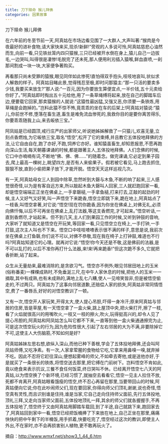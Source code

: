 ```yaml
---
title: 刀下赎命 猴儿拜佛
categories: 因果故事
---
```


	   
刀下赎命 猴儿拜佛

在六年前的冬至节前一天,阿真姑在市场边看见围了一大群人,大声叫著:“猴肉是今夜最好的进补食物,请大家快来买,现杀!新鲜!”旁观的人多说可怜,阿真姑慈悲心油然而生,向前一看,只见铁丝笼内四只猿猴,三只已经被开水倒在身上,猿儿自己一边拔毛,一边哭叫,叫得很是凄惨!毛脱完了还未死,那人便用利刃插入猿喉,鲜血直喷,一刹那间割成一块一块,大家便争著购买。

再看那只尚未受罪的猿猴,眼见同伴如此惨死!直怕得双手抱头,吱吱地哀叫,状似求人解救的样子。阿真姑目睹此景,觉得残忍至极,即时问那猿主:“那一只活的要卖多少钱,我要买来放生?”那人说:“一百元,因为你要放生算便宜点,一半价钱,五十元卖给你好了。”阿真姑即时掏出五十元给他,用了一条草绳缚将起来,放在自己的脚踏车后边,便要载它回家,那卖猿猴的人就说:“这猿性最凶猛,又强又恶,你须要一条铁炼,用草绳是会跑掉的。”岂料此猿不惊不怖,竟乖乖的坐在车的后架上!阿真姑对猿说:“猿儿,你前世不修,堕落在畜生道,畜生是难免流血惨死的,我救你目的是要你离苦得乐,你要乖乖随我上山,来去皈依三宝。”

阿凤姑是已经圆顶,戒行庄严的出家师父,听说她姊姊解救了一只猿儿,欢喜无量,立刻点香燃烛,为它皈依三宝,取名“悟空”,松开了它的束缚,并且教它五体投地拜佛的方法,让它自由自在,跑了亦好,不跑,饲养它亦好。谁知猿虽畜生,却知恩报恩,不愿再跑向深山生活,每天朝暮课诵的时候,都是跟著主人,五体投地拜佛。人们念佛的时候,它口中亦喃喃有词,不断地“佛、佛、佛……”的随着念。做完课诵,它必定到果子园去,爬上最高一棵树上,眺望四方,是否有人来偷果子。假若被它看见,马上跑去抓住,狠狠不放,直到小偷把果子放下,才能开脱。悟空天天这样巡视几次。

有一天,阿真姑母女三人到园中除草,忽然听到大磬与木鱼,不断的响了起来,三人感觉很奇怪,以为是有客自远方来,所以敲起木鱼大磬叫人回家,三人就赶跑回家一看,却是悟空端端正正坐在佛桌上,一手拿磬槌,一手拿鱼槌,打来打去,正敲的起劲的时候,主人又好气又好笑,叫一声悟空下来跪香,悟空立即跳下来,跪在地上,阿真姑点了一枝香,叫悟空拿著,对它说:“悟空!现在罚你跪香,因为你坐在佛桌上,对佛无礼,必须向佛忏悔,以后不可再坐在佛桌上,乱打法器,等这支香燃完,才可起来。”悟空听话,一直到香燃尽,才站起来。但不到几天,主人们到果园工作的时候,又听到钟鼓的音响,大家听了就知道又是悟空在开玩笑,等回家一看,只见悟空立在椅上,一手打钟,一手打鼓,这次主人叫也不下来。悟空口中吱吱喳喳表示很不满的样子,意思是说,我前次坐在佛桌上打鱼磬,你们说不可以,对佛不恭敬,现在我在椅子上打钟鼓,难道也不行吗?阿真姑知道它的心理。就再对它说:“悟空!你今天还是不敬,这是佛前的法器,是不可以乱打的,以后不准你再打什么法器,来!来!再来跪香!”但这次跪不多久,它就把香折断,站了起来。

众生从无量劫来,最难消除的,是贪欲习气。悟空亦不例外;眼见邻居田地上的玉米(俗称番麦)一棵棵成熟时,不免垂涎三尺,在中午人家休息的时候,把他人的玉米一一摘取,其中有成熟,也有未成熟的,满地上乱七八糟,使人一见啼笑皆非,但是被悟空偷走的,不过两只。阿真姑为了这事向邻居道歉,还赔偿人家的损失,阿真姑非常同情悟空,费了一番唇舌,好好的对悟空教训了一顿。

又有一次,悟空开人家玩笑,开得太大,使人提心吊胆,吓得一身冷汗;原来阿真姑与邻居的住房,皆是草屋,有一天悟空拿了一盒火柴,跳上屋顶中央,把火柴打开,擦了一枝,看了火焰就很高兴的用嘴吹火,一枝又一枝的擦火,吹火,玩得挺高兴的,却令人见了提心吊胆的,阿真姑和阿凤姑怎么叫它都不下来,一直等到他一盒火柴通通擦完为止,可是这次悟空玩火的行为,因为危险性很大,引起了左右邻居的大为不满,非要除掉它不可,这使主人大伤脑筋,不知如何是好?

阿真姑姊妹左思右想,欲纵入深山,而他已种下善根,学会了五体投地拜佛,还会叫阿凤姑师傅,又吃净素。有一次,人家拿荤腥的食物给它吃,它拿来用鼻嗅一嗅,就弃掉不吃。因此不忍将它赶往深山,便想起雾峰的师父,不如牵去寄他,或是送他亦好,于是就买了一条很长的铁炼,将悟空送去那里,把它缚在门前树下。岂料悟空不肯如此,竟以绝食来表示抗议,三餐不食任何饭菜,终日哭叫不休。已经离开悟空七八天的阿真姑,以为悟空换了个新环境,已经习惯了,就抽空去看看它,悟空一见主人拉住不放,死都不肯离开,阿真姑眼看饿瘦的悟空,终不忍心再留在那里,当要带回山的时候,阿真姑便向它说;你在此吵闹师父们,现在要回家,你得向师父们顶礼谢谢,说也奇怪,悟空真有灵性,而且识别谁是住持,谁是当家,它自己走向住持师父面前,先行五体投地,顶礼三拜,又走向当家师父面前,五体投地顶礼一拜,其余的师父们就各握握手,不再五体投地了,悟空终于又由阿真姑用脚踏车载回,到了半途,自己就跳下来,跑回家去了,阿真姑回到家中一看,悟空已经把饭桶捧了下来放在地上,自己正坐在那里,痛痛快快的把中午剩下的半桶饭,用手抓着,快要吃完了,悟空经过这次的教训,即使主人外出,不在家时,亦不会再损害别人植物,更不敢再玩火了。

摘自：http://www.wmxf.net/show3_1_44_6.htm